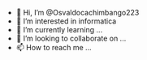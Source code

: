 - 👋 Hi, I’m @Osvaldocachimbango223
- 👀 I’m interested in informatica
- 🌱 I’m currently learning ...
- 💞️ I’m looking to collaborate on ...
- 📫 How to reach me ...

<!---
Osvaldocachimbango223/Osvaldocachimbango223 is a ✨ special ✨ repository because its `README.md` (this file) appears on your GitHub profile.
You can click the Preview link to take a look at your changes.
--->
